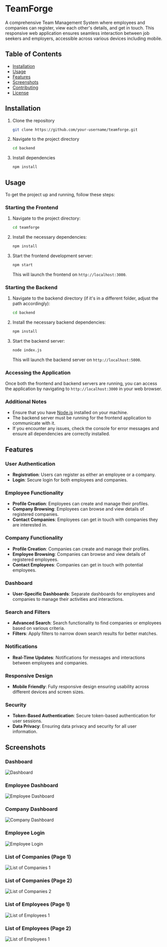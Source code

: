 # TeamForge
A comprehensive Team Management System where employees and companies can register, view each other's details, and get in touch. This responsive web application ensures seamless interaction between job seekers and employers, accessible across various devices including mobile.

## Table of Contents
- [Installation](#installation)
- [Usage](#usage)
- [Features](#features)
- [Screenshots](#screenshots)
- [Contributing](#contributing)
- [License](#license)

## Installation
1. Clone the repository
    ```bash
    git clone https://github.com/your-username/teamforge.git
    ```
2. Navigate to the project directory
    ```bash
    cd backend
    ```
3. Install dependencies
    ```bash
    npm install
    ```

## Usage

To get the project up and running, follow these steps:

### Starting the Frontend

1. Navigate to the project directory:
    ```bash
    cd teamforge
    ```

2. Install the necessary dependencies:
    ```bash
    npm install
    ```

3. Start the frontend development server:
    ```bash
    npm start
    ```
    This will launch the frontend on `http://localhost:3000`.

### Starting the Backend

1. Navigate to the backend directory (if it's in a different folder, adjust the path accordingly):
    ```bash
    cd backend
    ```

2. Install the necessary backend dependencies:
    ```bash
    npm install
    ```

3. Start the backend server:
    ```bash
    node index.js
    ```
    This will launch the backend server on `http://localhost:5000`.

### Accessing the Application

Once both the frontend and backend servers are running, you can access the application by navigating to `http://localhost:3000` in your web browser.

### Additional Notes

- Ensure that you have [Node.js](https://nodejs.org/) installed on your machine.
- The backend server must be running for the frontend application to communicate with it.
- If you encounter any issues, check the console for error messages and ensure all dependencies are correctly installed.

## Features

### User Authentication
- **Registration**: Users can register as either an employee or a company.
- **Login**: Secure login for both employees and companies.

### Employee Functionality
- **Profile Creation**: Employees can create and manage their profiles.
- **Company Browsing**: Employees can browse and view details of registered companies.
- **Contact Companies**: Employees can get in touch with companies they are interested in.

### Company Functionality
- **Profile Creation**: Companies can create and manage their profiles.
- **Employee Browsing**: Companies can browse and view details of registered employees.
- **Contact Employees**: Companies can get in touch with potential employees.

### Dashboard
- **User-Specific Dashboards**: Separate dashboards for employees and companies to manage their activities and interactions.

### Search and Filters
- **Advanced Search**: Search functionality to find companies or employees based on various criteria.
- **Filters**: Apply filters to narrow down search results for better matches.

### Notifications
- **Real-Time Updates**: Notifications for messages and interactions between employees and companies.

### Responsive Design
- **Mobile Friendly**: Fully responsive design ensuring usability across different devices and screen sizes.

### Security
- **Token-Based Authentication**: Secure token-based authentication for user sessions.
- **Data Privacy**: Ensuring data privacy and security for all user information.

## Screenshots

### Dashboard
![Dashboard](./screenshots/Dashboard.png)

### Employee Dashboard
![Employee Dashboard](./screenshots/EmployeeDashboard.png)

### Company Dashboard
![Company Dashboard](./screenshots/CompanyDahboard.png)

### Employee Login
![Employee Login](./screenshots/Employeelogin.png)

### List of Companies (Page 1)
![List of Companies 1](./screenshots/listofcompany1.png)

### List of Companies (Page 2)
![List of Companies 2](./screenshots/listofcompany2.png)

### List of Employees (Page 1)
![List of Employees 1](./screenshots/listofemployee1.png)

### List of Employees (Page 2)
![List of Employees 1](./screenshots/listofemployee2.png)


